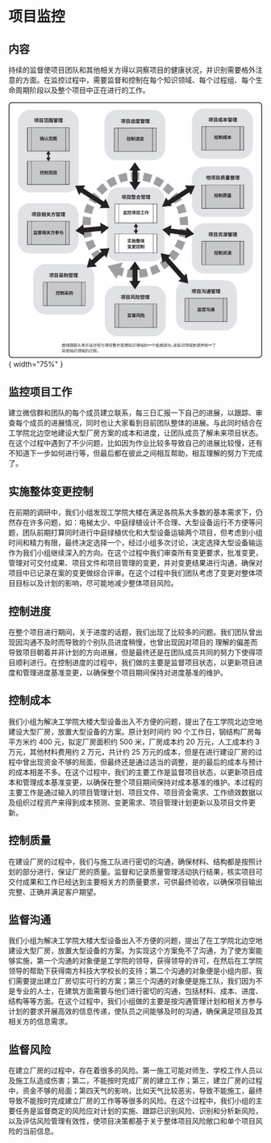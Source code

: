 # 项目监控
## 内容
持续的监督使项目团队和其他相关方得以洞察项目的健康状况，并识别需要格外注意的方面。在监控过程中，需要监督和控制在每个知识领域、每个过程组、每个生命周期阶段以及整个项目中正在进行的工作。

![](../static/image/m-1.jpg){ width="75%" }


## 监控项目工作
建立微信群和团队的每个成员建立联系，每三日汇报一下自己的进展，以跟踪、审查每个成员的进展情况，同时也让大家看到目前团队整体的进展。与此同时结合在工学院北边空地建设大型厂房方案的成本和进度，让团队成员了解未来项目状态。在这个过程中遇到了不少问题，比如因为作业比较多导致自己的进展比较慢，还有不知道下一步如何进行等，但最后都在彼此之间相互帮助，相互理解的努力下完成了。


## 实施整体变更控制
在前期的调研中，我们小组发现工学院大楼在满足各院系大多数的基本需求下，仍然存在许多问题，如：电梯太少、中庭绿植设计不合理、大型设备运行不方便等问题，团队前期打算同时进行中庭绿植优化和大型设备运输两个项目，但考虑到小组时间和精力有限，最终决定选择一个，经过小组多次讨论，决定选择大型设备输运作为我们小组继续深入的方向。在这个过程中我们审查所有变更要求，批准变更，管理对可交付成果、项目文件和项目管理的变更，并对变更结果进行沟通，确保对项目中已记录在案的变更做综合评审。在这个过程中我们团队考虑了变更对整体项目目标以及计划的影响，尽可能地减少整体项目风险。


## 控制进度
在整个项目进行期间，关于进度的话题，我们出现了比较多的问题。我们团队曾出现因沟通不及时而导致的个别队员进度稍慢，也曾出现因对项目的 理解的偏差而导致项目朝着并非计划的方向进展，但是最终还是在团队成员共同的努力下使得项目顺利进行。在控制进度的过程中，我们做的主要是监督项目状态，以更新项目进度和管理进度基准变更，以确保整个项目期间保持对进度基准的维护。


## 控制成本
我们小组为解决工学院大楼大型设备出入不方便的问题，提出了在工学院北边空地建设大型厂房，放置大型设备的方案。原计划时间约 90 个工作日，钢结构厂房每平方米约 400 元，拟定厂房面积约 500 米，厂房成本约 20 万元，人工成本约 3 万元，其他材料费用约 2 万元，共计约 25 万元的成本，但是在进行建设厂房的过程中曾出现资金不够的局面，但最终还是通过适当的调整，是的最后的成本与预计的成本相差不多。在这个过程中，我们的主要工作是监督项目状态，以更新项目成本和管理成本基准变更，以确保在整个项目期间保持对成本基准的维护。本过程的主要工作是通过输入的项目管理计划、项目文件、项目资金需求、工作绩效数据以及组织过程资产来得到成本预测、变更需求、项目管理计划更新以及项目文件更新。


## 控制质量
在建设厂房的过程中，我们与施工队进行密切的沟通，确保材料、结构都是按照计划的部分进行，保证厂房的质量。监督和记录质量管理活动执行结果，核实项目可交付成果和工作已经达到主要相关方的质量要求，可供最终验收，以确保项目输出完整、正确并满足客户期望。


## 监督沟通
我们小组为解决工学院大楼大型设备出入不方便的问题，提出了在工学院北边空地建设大型厂房，放置大型设备的方案。为实现这个方案免不了沟通，为了使方案能够实施，第一个沟通的对象便是工学院的领导，获得领导的许可，在然后在工学院领导的帮助下获得南方科技大学校长的支持；第二个沟通的对象便是小组内部，我们需要提出建立厂房切实可行的方案；第三个沟通的对象便是施工队，我们因为不是专业的人士，在建筑方面需要与他们进行密切的沟通，包括材料、成本、进度、结构等等方面。在这个过程中，我们小组做的主要是按沟通管理计划和相关方参与计划的要求开展高效的信息传递，使队员之间能够及时的沟通，确保满足项目及其相关方的信息需求。


## 监督风险
在建立厂房的过程中，存在着很多的风险。第一施工可能对师生、学校工作人员以及施工队造成伤害；第二，不能按时完成厂房的建立工作；第三，建立厂房的过程中，资金不够的局面；第四天气的影响，比如天气比较恶劣，导致不能施工，最终导致不能按时完成建立厂房的工作等等很多的风险。在这个过程中，我们小组的主要任务是监督商定的风险应对计划的实施、跟踪已识别风险、识别和分析新风险，以及评估风险管理有效性，使项目决策都基于关于整体项目风险敞口和单个项目风险的当前信息。
